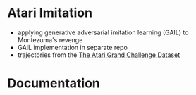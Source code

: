 
# Atari Imitation
- applying generative adversarial imitation learning (GAIL) to Montezuma's revenge
- GAIL implementation in separate repo
- trajectories from the [The Atari Grand Challenge Dataset](https://arxiv.org/abs/1705.10998)

# Documentation